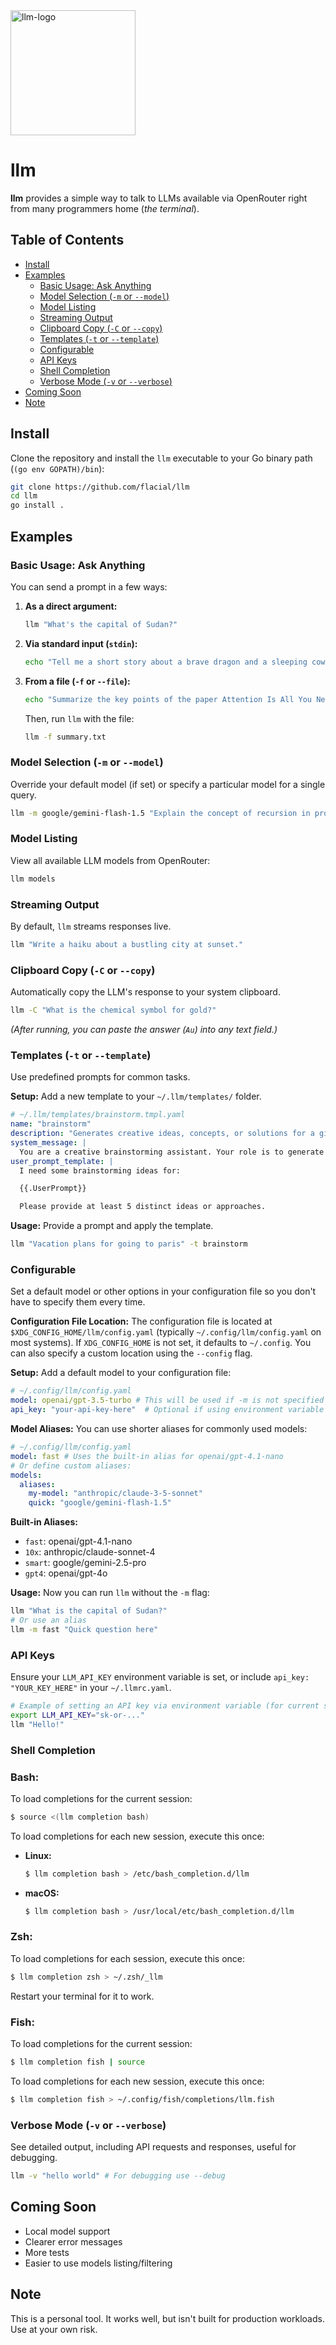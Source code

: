 <img src="https://github.com/user-attachments/assets/6eaaf692-91f9-4faa-bd0a-22513089c4f3" alt="llm-logo" style="width: 200px; height: 200px;">

# llm

**llm** provides a simple way to talk to LLMs available via OpenRouter right from many programmers home (_the terminal_).

## Table of Contents

- [Install](#install)
- [Examples](#examples)
  - [Basic Usage: Ask Anything](#basic-usage-ask-anything)
  - [Model Selection (`-m` or `--model`)](#model-selection--m-or---model)
  - [Model Listing](#model-listing)
  - [Streaming Output](#streaming-output)
  - [Clipboard Copy (`-C` or `--copy`)](#clipboard-copy--c-or---copy)
  - [Templates (`-t` or `--template`)](#templates--t-or---template)
  - [Configurable](#configurable)
  - [API Keys](#api-keys)
  - [Shell Completion](#shell-completion)
  - [Verbose Mode (`-v` or `--verbose`)](#verbose-mode--v-or---verbose)
- [Coming Soon](#coming-soon)
- [Note](#note)

## Install

Clone the repository and install the `llm` executable to your Go binary path (`(go env GOPATH)/bin`):

```bash
git clone https://github.com/flacial/llm
cd llm
go install .
```

## Examples

### Basic Usage: Ask Anything

You can send a prompt in a few ways:

1.  **As a direct argument:**

    ```bash
    llm "What's the capital of Sudan?"
    ```

2.  **Via standard input (`stdin`):**

    ```bash
    echo "Tell me a short story about a brave dragon and a sleeping cow." | llm
    ```

3.  **From a file (`-f` or `--file`):**

    ```bash
    echo "Summarize the key points of the paper Attention Is All You Need." > summary.txt
    ```

    Then, run `llm` with the file:

    ```bash
    llm -f summary.txt
    ```

### Model Selection (`-m` or `--model`)

Override your default model (if set) or specify a particular model for a single query.

```bash
llm -m google/gemini-flash-1.5 "Explain the concept of recursion in programming as if I'm a grug programmer."
```

### Model Listing

View all available LLM models from OpenRouter:

```bash
llm models
```

### Streaming Output

By default, `llm` streams responses live.

```bash
llm "Write a haiku about a bustling city at sunset."
```

### Clipboard Copy (`-C` or `--copy`)

Automatically copy the LLM's response to your system clipboard.

```bash
llm -C "What is the chemical symbol for gold?"
```

_(After running, you can paste the answer (`Au`) into any text field.)_

### Templates (`-t` or `--template`)

Use predefined prompts for common tasks.

**Setup:** Add a new template to your `~/.llm/templates/` folder.

```yaml
# ~/.llm/templates/brainstorm.tmpl.yaml
name: "brainstorm"
description: "Generates creative ideas, concepts, or solutions for a given topic."
system_message: |
  You are a creative brainstorming assistant. Your role is to generate a diverse range of ideas, concepts, or solutions based on the user's input. Think broadly, explore different angles, and provide innovative suggestions. Encourage out-of-the-box thinking.
user_prompt_template: |
  I need some brainstorming ideas for:

  {{.UserPrompt}}

  Please provide at least 5 distinct ideas or approaches.
```

**Usage:** Provide a prompt and apply the template.

```bash
llm "Vacation plans for going to paris" -t brainstorm
```

### Configurable

Set a default model or other options in your configuration file so you don't have to specify them every time.

**Configuration File Location:** The configuration file is located at `$XDG_CONFIG_HOME/llm/config.yaml` (typically `~/.config/llm/config.yaml` on most systems). If `XDG_CONFIG_HOME` is not set, it defaults to `~/.config`. You can also specify a custom location using the `--config` flag.

**Setup:** Add a default model to your configuration file:

```yaml
# ~/.config/llm/config.yaml
model: openai/gpt-3.5-turbo # This will be used if -m is not specified
api_key: "your-api-key-here"  # Optional if using environment variable
```

**Model Aliases:** You can use shorter aliases for commonly used models:

```yaml
# ~/.config/llm/config.yaml
model: fast # Uses the built-in alias for openai/gpt-4.1-nano
# Or define custom aliases:
models:
  aliases:
    my-model: "anthropic/claude-3-5-sonnet"
    quick: "google/gemini-flash-1.5"
```

**Built-in Aliases:**
- `fast`: openai/gpt-4.1-nano
- `10x`: anthropic/claude-sonnet-4
- `smart`: google/gemini-2.5-pro
- `gpt4`: openai/gpt-4o

**Usage:** Now you can run `llm` without the `-m` flag:

```bash
llm "What is the capital of Sudan?"
# Or use an alias
llm -m fast "Quick question here"
```

### API Keys

Ensure your `LLM_API_KEY` environment variable is set, or include `api_key: "YOUR_KEY_HERE"` in your `~/.llmrc.yaml`.

```bash
# Example of setting an API key via environment variable (for current session)
export LLM_API_KEY="sk-or-..."
llm "Hello!"
```

### Shell Completion

### Bash:

To load completions for the current session:

```bash
$ source <(llm completion bash)
```

To load completions for each new session, execute this once:

- **Linux:**
  ```bash
  $ llm completion bash > /etc/bash_completion.d/llm
  ```
- **macOS:**
  ```bash
  $ llm completion bash > /usr/local/etc/bash_completion.d/llm
  ```

### Zsh:

To load completions for each session, execute this once:

```bash
$ llm completion zsh > ~/.zsh/_llm
```

Restart your terminal for it to work.

### Fish:

To load completions for the current session:

```bash
$ llm completion fish | source
```

To load completions for each new session, execute this once:

```bash
$ llm completion fish > ~/.config/fish/completions/llm.fish
```

### Verbose Mode (`-v` or `--verbose`)

See detailed output, including API requests and responses, useful for debugging.

```bash
llm -v "hello world" # For debugging use --debug
```

## Coming Soon

- Local model support
- Clearer error messages
- More tests
- Easier to use models listing/filtering

## Note

This is a personal tool. It works well, but isn't built for production workloads. Use at your own risk.
